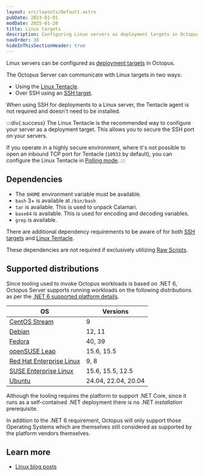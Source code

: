 ```yaml
---
layout: src/layouts/Default.astro
pubDate: 2023-01-01
modDate: 2025-01-20
title: Linux targets
description: Configuring Linux servers as deployment targets in Octopus.
navOrder: 30
hideInThisSectionHeader: true
---
```


Linux servers can be configured as [deployment targets](/docs/infrastructure/deployment-targets) in Octopus.

The Octopus Server can communicate with Linux targets in two ways:

- Using the [Linux Tentacle](/docs/infrastructure/deployment-targets/tentacle/linux).  
- Over SSH using an [SSH target](/docs/infrastructure/deployment-targets/linux/ssh-target).

When using SSH for deployments to a Linux server, the Tentacle agent is not required and doesn't need to be installed.

:::div{.success}
The Linux Tentacle is the recommended way to configure your server as a deployment target. This allows you to secure the SSH port on your servers.

If you operate in a highly secure environment, where it's not possible to open an inbound TCP port for Tentacle (`10933` by default), you can configure the Linux Tentacle in [Polling mode](/docs/infrastructure/deployment-targets/tentacle/tentacle-communication/#polling-tentacles).
:::

## Dependencies

- The `$HOME` environment variable must be available.
- `bash` 3+ is available at `/bin/bash`
- `tar` is available. This is used to unpack Calamari.
- `base64` is available. This is used for encoding and decoding variables.
- `grep` is available.

There are additional dependency requirements to be aware of for both [SSH targets](/docs/infrastructure/deployment-targets/linux/ssh-requirements) and [Linux Tentacle](/docs/infrastructure/deployment-targets/tentacle/linux/#requirements).

These dependencies are not required if exclusively utilizing [Raw Scripts](https://octopus.com/docs/deployments/custom-scripts/raw-scripting).

## Supported distributions

Since tooling used to invoke Octopus workloads is based on .NET 6, Octopus Server supports running workloads on the following distributions as per the [.NET 6 supported platform details](https://github.com/dotnet/core/blob/main/release-notes/6.0/supported-os.md#linux).

| OS                                                     | Versions               |
|--------------------------------------------------------|------------------------|
| [CentOS Stream](https://centos.org/)                   | 9                      |
| [Debian](https://www.debian.org/)                      | 12, 11                 |
| [Fedora](https://fedoraproject.org/)                   | 40, 39                 |
| [openSUSE Leap](https://www.opensuse.org/)             | 15.6, 15.5             |
| [Red Hat Enterprise Linux](https://access.redhat.com/) | 9, 8                   |
| [SUSE Enterprise Linux](https://www.suse.com/)         | 15.6, 15.5, 12.5       |
| [Ubuntu](https://ubuntu.com/)                          | 24.04, 22.04, 20.04    |

Although the tooling requires the platform to support .NET Core, since it runs as a self-contained .NET deployment there is no .NET _installation_ prerequisite.

In addition to the .NET 6 requirement, Octopus will only support those Operating Systems which are themselves still considered as supported by the platform vendors themselves.

## Learn more

- [Linux blog posts](https://octopus.com/blog/tag/linux)
